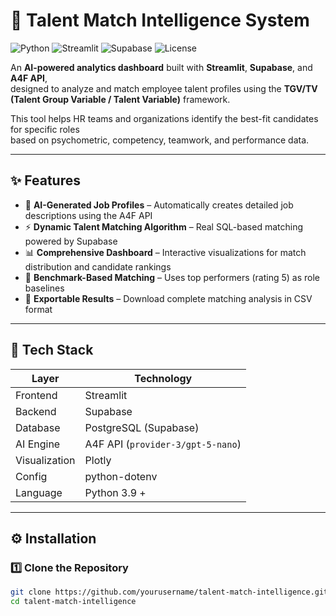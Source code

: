 # 🧠 Talent Match Intelligence System

![Python](https://img.shields.io/badge/Python-3.9%2B-blue?logo=python)
![Streamlit](https://img.shields.io/badge/Streamlit-1.x-ff4b4b?logo=streamlit)
![Supabase](https://img.shields.io/badge/Supabase-Connected-3fcf8e?logo=supabase)
![License](https://img.shields.io/badge/License-MIT-lightgrey)

An **AI-powered analytics dashboard** built with **Streamlit**, **Supabase**, and **A4F API**,  
designed to analyze and match employee talent profiles using the **TGV/TV (Talent Group Variable / Talent Variable)** framework.  

This tool helps HR teams and organizations identify the best-fit candidates for specific roles  
based on psychometric, competency, teamwork, and performance data.

---

## ✨ Features

- 🤖 **AI-Generated Job Profiles** – Automatically creates detailed job descriptions using the A4F API  
- ⚡ **Dynamic Talent Matching Algorithm** – Real SQL-based matching powered by Supabase  
- 📊 **Comprehensive Dashboard** – Interactive visualizations for match distribution and candidate rankings  
- 🧱 **Benchmark-Based Matching** – Uses top performers (rating 5) as role baselines  
- 💾 **Exportable Results** – Download complete matching analysis in CSV format  

---

## 🧩 Tech Stack

| Layer | Technology |
|-------|-------------|
| Frontend | Streamlit |
| Backend | Supabase |
| Database | PostgreSQL (Supabase) |
| AI Engine | A4F API (`provider-3/gpt-5-nano`) |
| Visualization | Plotly |
| Config | python-dotenv |
| Language | Python 3.9 + |

---

## ⚙️ Installation

### 1️⃣ Clone the Repository
```bash
git clone https://github.com/yourusername/talent-match-intelligence.git
cd talent-match-intelligence
